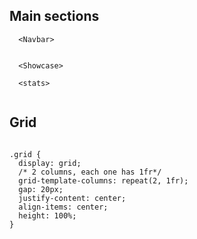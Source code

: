 



## Main sections
```
  <Navbar>


  <Showcase>

  <stats>
  
```

## Grid 
```
  
.grid {
  display: grid;
  /* 2 columns, each one has 1fr*/
  grid-template-columns: repeat(2, 1fr);
  gap: 20px;
  justify-content: center;
  align-items: center;
  height: 100%;
}

```
